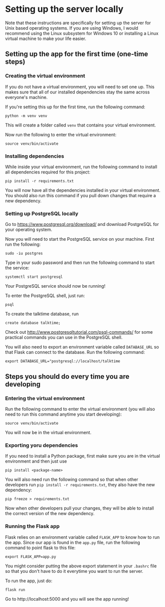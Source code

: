 # Setting up the server locally

Note that these instructions are specifically for setting up the server for Unix based operating systems. If you are using Windows, I would recommend using the Linux subsystem for Windows 10 or installing a Linux virtual machine to make your life easier.

## Setting up the app for the first time (one-time steps)

### Creating the virtual environment

If you do not have a virtual environment, you will need to set one up. This makes sure that all of our installed dependencies stay the same across everyone's machine.

If you're setting this up for the first time, run the following command:

`python -m venv venv`

This will create a folder called `venv` that contains your virtual environment.

Now run the following to enter the virtual environment:

`source venv/bin/activate`

### Installing dependencies

While inside your virtual environment, run the following command to install all dependencies required for this project:

`pip install -r requirements.txt`

You will now have all the dependencies installed in your virtual environment. You should also run this command if you pull down changes that require a new dependency.

### Setting up PostgreSQL locally

Go to https://www.postgresql.org/download/ and download PostgreSQL for your operating system.

Now you will need to start the PostgreSQL service on your machine. First run the following:

`sudo -iu postgres`

Type in your sudo password and then run the following command to start the service:

`systemctl start postgresql`

Your PostgreSQL service should now be running!

To enter the PostgreSQL shell, just run:

`psql`

To create the talktime database, run

`create database talktime;`

Check out http://www.postgresqltutorial.com/psql-commands/ for some practical commands you can use in the PostgreSQL shell.

You will also need to export an environment variable called `DATABASE_URL` so that Flask can connect to the database. Run the following command:

`export DATABASE_URL="postgresql://localhost/talktime`

## Steps you should do every time you are developing

### Entering the virtual environment

Run the following command to enter the virtual environment (you will also need to run this command anytime you start developing):

`source venv/bin/activate`

You will now be in the virtual environment.

### Exporting yoru dependencies

If you need to install a Python package, first make sure you are in the virtual environment and then just use

`pip install <package-name>`

You will also need run the following command so that when other developers run `pip install -r requirements.txt`, they also have the new dependency:

`pip freeze > requirements.txt`

Now when other developers pull your changes, they will be able to install the correct version of the new dependency.

### Running the Flask app

Flask relies on an environment variable called `FLASK_APP` to know how to run the app. Since our app is found in the `app.py` file, run the following command to point flask to this file:

`export FLASK_APP=app.py`

You might consider putting the above export statement in your `.bashrc` file so that you don't have to do it everytime you want to run the server.

To run the app, just do:

`flask run`

Go to http://localhost:5000 and you will see the app running!
